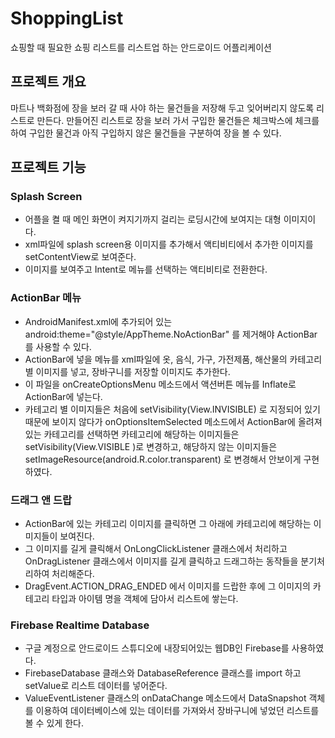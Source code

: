 # ShoppingList
쇼핑할 때 필요한 쇼핑 리스트를 리스트업 하는 안드로이드 어플리케이션

## 프로젝트 개요
마트나 백화점에 장을 보러 갈 때 사야 하는 물건들을 저장해 두고 잊어버리지 않도록 리스트로 만든다. 
만들어진 리스트로 장을 보러 가서 구입한 물건들은 체크박스에 체크를 하여 구입한 물건과 아직 구입하지 않은 물건들을 구분하여 장을 볼 수 있다.

## 프로젝트 기능
### Splash Screen
* 어플을 켤 때 메인 화면이 켜지기까지 걸리는 로딩시간에 보여지는 대형 이미지이다. 
* xml파일에 splash screen용 이미지를 추가해서 액티비티에서 추가한 이미지를 setContentView로 보여준다. 
* 이미지를 보여주고 Intent로 메뉴를 선택하는 액티비티로 전환한다.

### ActionBar 메뉴
* AndroidManifest.xml에 추가되어 있는 android:theme="@style/AppTheme.NoActionBar" 를 제거해야 ActionBar를 사용할 수 있다. 
* ActionBar에 넣을 메뉴를 xml파일에 옷, 음식, 가구, 가전제품, 해산물의 카테고리 별 이미지를 넣고, 장바구니를 저장할 이미지도 추가한다. 
* 이 파일을 onCreateOptionsMenu 메소드에서 액션버튼 메뉴를 Inflate로 ActionBar에 넣는다. 
* 카테고리 별 이미지들은 처음에 setVisibility(View.INVISIBLE) 로 지정되어 있기 때문에 보이지 않다가 onOptionsItemSelected 메소드에서 ActionBar에 올려져 있는 카테고리를 선택하면 
카테고리에 해당하는 이미지들은 setVisibility(View.VISIBLE )로 변경하고, 해당하지 않는 이미지들은setImageResource(android.R.color.transparent) 로 변경해서 안보이게 구현하였다. 

### 드래그 앤 드랍
* ActionBar에 있는 카테고리 이미지를 클릭하면 그 아래에 카테고리에 해당하는 이미지들이 보여진다. 
* 그 이미지를 길게 클릭해서 OnLongClickListener 클래스에서 처리하고 OnDragListener 클래스에서 이미지를 길게 클릭하고 드래그하는 동작들을 분기처리하여 처리해준다. 
* DragEvent.ACTION_DRAG_ENDED 에서 이미지를 드랍한 후에 그 이미지의 카테고리 타입과 아이템 명을 객체에 담아서 리스트에 쌓는다.

### Firebase Realtime Database
* 구글 계정으로 안드로이드 스튜디오에 내장되어있는 웹DB인 Firebase를 사용하였다. 
* FirebaseDatabase 클래스와 DatabaseReference 클래스를 import 하고 setValue로 리스트 데이터를 넣어준다. 
* ValueEventListener 클래스의 onDataChange 메소드에서 DataSnapshot 객체를 이용하여 데이터베이스에 있는 데이터를 가져와서 장바구니에 넣었던 리스트를 볼 수 있게 한다.
